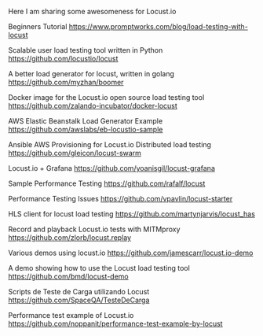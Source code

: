 Here I am sharing some awesomeness for Locust.io

Beginners Tutorial https://www.promptworks.com/blog/load-testing-with-locust

Scalable user load testing tool written in Python https://github.com/locustio/locust

A better load generator for locust, written in golang https://github.com/myzhan/boomer

Docker image for the Locust.io open source load testing tool https://github.com/zalando-incubator/docker-locust

AWS Elastic Beanstalk Load Generator Example https://github.com/awslabs/eb-locustio-sample

Ansible AWS Provisioning for Locust.io Distributed load testing https://github.com/gleicon/locust-swarm

 Locust.io + Grafana https://github.com/yoanisgil/locust-grafana

Sample Performance Testing https://github.com/rafalf/locust

Performance Testing Issues https://github.com/vpavlin/locust-starter

HLS client for locust load testing https://github.com/martynjarvis/locust_has

Record and playback Locust.io tests with MITMproxy https://github.com/zlorb/locust.replay

Various demos using locust.io https://github.com/jamescarr/locust.io-demo

A demo showing how to use the Locust load testing tool https://github.com/bmd/locust-demo

Scripts de Teste de Carga utilizando Locust  https://github.com/SpaceQA/TesteDeCarga

Performance test example of Locust.io https://github.com/noppanit/performance-test-example-by-locust

